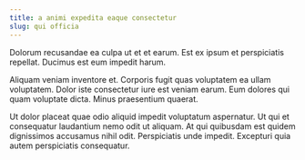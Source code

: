 ```yaml
---
title: a animi expedita eaque consectetur
slug: qui officia
---
```


Dolorum recusandae ea culpa ut et et earum. Est ex ipsum et perspiciatis repellat. Ducimus est eum impedit harum.

Aliquam veniam inventore et. Corporis fugit quas voluptatem ea ullam voluptatem. Dolor iste consectetur iure est veniam earum. Eum dolores qui quam voluptate dicta. Minus praesentium quaerat.

Ut dolor placeat quae odio aliquid impedit voluptatum aspernatur. Ut qui et consequatur laudantium nemo odit ut aliquam. At qui quibusdam est quidem dignissimos accusamus nihil odit. Perspiciatis unde impedit. Excepturi quia autem perspiciatis consequatur.
